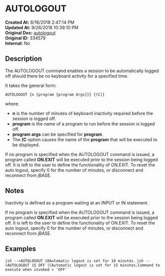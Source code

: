 # AUTOLOGOUT

**Created At:** 8/16/2018 2:47:14 PM  
**Updated At:** 9/26/2018 10:39:10 PM  
**Original Doc:** [autologout](https://docs.jbase.com/46963-utilities/autologout)  
**Original ID:** 334579  
**Internal:** No  


## Description 

The AUTOLOGOUT command enables a session to be automatically logged off should there be no keyboard activity for a specified time.

It takes the general form:

```
AUTOLOGOUT {n {program {program Args}}} {(C)}
```

where:

- **n** is the number of minutes of keyboard inactivity required before the session is logged off.
- **program** is the name of a program to run before the session is logged off.
- **program args** can be specified for **program**.
- The **(C** option causes the name of the **program** that will be executed to be displayed.




If no program is specified when the AUTOLOGOUT command is issued, a program called **ON.EXIT** will be executed prior to the session being logged off. It is left to the user to define the functionality of ON.EXIT. To reset the auto logout, specify 0 for the number of minutes, or disconnect and reconnect from jBASE.



## Notes

Inactivity is defined as a program waiting at an INPUT or IN statement.

If no program is specified when the AUTOLOGOUT command is issued, a program called **ON.EXIT** will be executed prior to the session being logged off. It is left to the user to define the functionality of ON.EXIT. To reset the auto logout, specify 0 for the number of minutes, or disconnect and reconnect from jBASE.



## Examples

`jsh -->AUTOLOGOUT 10Automatic logout is set for 10 minutes.`
`jsh -->AUTOLOGOUT 15 OFF (CAutomatic logout is set for 15 minutes.Command to execute when invoked = 'OFF'`
